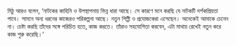 মিঠু আরও বলেন, ‘নাটকের কাহিনি ও উপস্থাপনায় ভিন্ন ধারা আছে। সে কারণে মনে করছি যে নাটকটি দর্শকপ্রিয়তা পাবে। সামনে অন্য ধরনের কাজেরও পরিকল্পনা আছে। নতুন শিল্পী ও প্রযোজকেরা এসেছেন। অনেকেই আমাকে চেনেন না। চেষ্টা করছি তাঁদের সঙ্গে পরিচিত হতে, কাজ করতে। তাঁরাও সহযোগিতা করবেন, এটা মাথায় রেখেই নতুন করে কাজ শুরু করেছি।’
